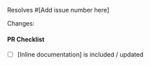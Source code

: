 <!--
  Thanks for contibuting! Please use this pull request (PR) template.


 In the description field of this PR, tag the issue you are fixing (e.g. #XXXX). If this PR addresses the issue but doesn't completely resolve it (ie the issue should remain open after your PR is merged), please say so.-->
Resolves #[Add issue number here]

 Changes:
<!-- Describe the changes which were made in this pull request; this can be a bullet point list. -->


#### PR Checklist
<!--
  To check any option, replace the "[ ]" with a "[x]". Be sure to check out how it looks in the Preview tab! Feel free to remove any portion of the template that is not relevant for your issue.
-->

- [ ] [Inline documentation] is included / updated
